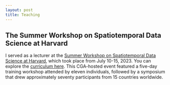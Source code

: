 ```yaml
---
layout: post
title: Teaching
---
```


## The Summer Workshop on Spatiotemporal Data Science at Harvard

I served as a lecturer at the [Summer Workshop on Spatiotemporal Data Science at Harvard](https://gis.harvard.edu/news/cga-hosted-spatiotemporal-data-science-workshop-and-symposium), which took place from July 10-15, 2023. You can explore the [curriculum here](https://projects.iq.harvard.edu/chinadatalab/event/summer-workshop-spatiotemporal-innovation-0). This CGA-hosted event featured a five-day training workshop attended by eleven individuals, followed by a symposium that drew approximately seventy participants from 15 countries worldwide.





